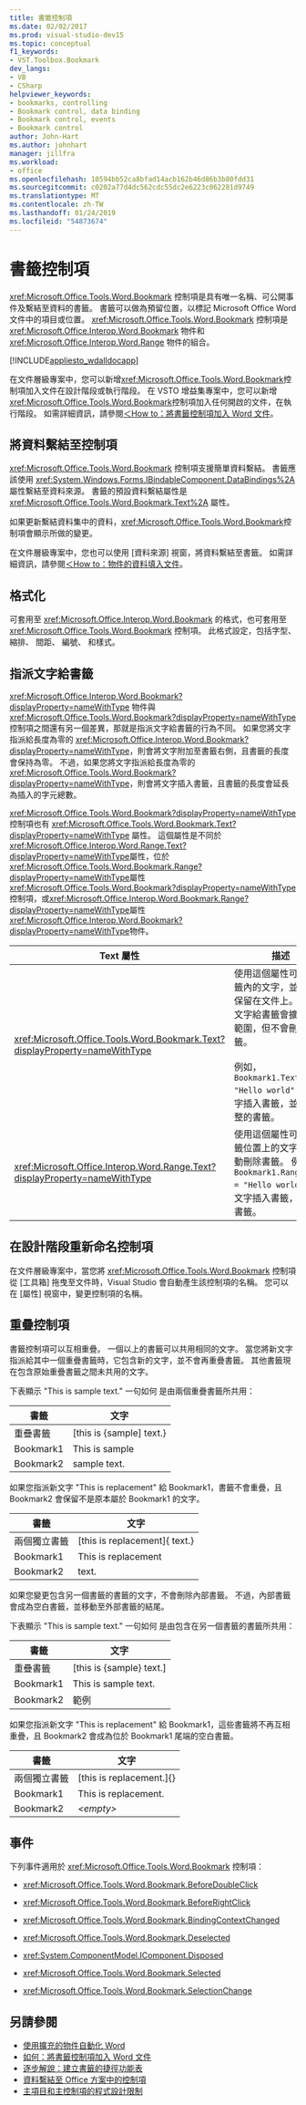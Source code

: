 ```yaml
---
title: 書籤控制項
ms.date: 02/02/2017
ms.prod: visual-studio-dev15
ms.topic: conceptual
f1_keywords:
- VST.Toolbox.Bookmark
dev_langs:
- VB
- CSharp
helpviewer_keywords:
- bookmarks, controlling
- Bookmark control, data binding
- Bookmark control, events
- Bookmark control
author: John-Hart
ms.author: johnhart
manager: jillfra
ms.workload:
- office
ms.openlocfilehash: 10594bb52ca8bfad14acb162b46d86b3b80fdd31
ms.sourcegitcommit: c0202a77d4dc562cdc55dc2e6223c062281d9749
ms.translationtype: MT
ms.contentlocale: zh-TW
ms.lasthandoff: 01/24/2019
ms.locfileid: "54873674"
---
```

# <a name="bookmark-control"></a>書籤控制項
  <xref:Microsoft.Office.Tools.Word.Bookmark> 控制項是具有唯一名稱、可公開事件及繫結至資料的書籤。 書籤可以做為預留位置，以標記 Microsoft Office Word 文件中的項目或位置。 <xref:Microsoft.Office.Tools.Word.Bookmark> 控制項是 <xref:Microsoft.Office.Interop.Word.Bookmark> 物件和 <xref:Microsoft.Office.Interop.Word.Range> 物件的組合。

 [!INCLUDE[appliesto_wdalldocapp](../vsto/includes/appliesto-wdalldocapp-md.md)]

 在文件層級專案中，您可以新增<xref:Microsoft.Office.Tools.Word.Bookmark>控制項加入文件在設計階段或執行階段。 在 VSTO 增益集專案中，您可以新增<xref:Microsoft.Office.Tools.Word.Bookmark>控制項加入任何開啟的文件，在執行階段。 如需詳細資訊，請參閱[＜How to：將書籤控制項加入 Word 文件](../vsto/how-to-add-bookmark-controls-to-word-documents.md)。

## <a name="bind-data-to-the-control"></a>將資料繫結至控制項
 <xref:Microsoft.Office.Tools.Word.Bookmark> 控制項支援簡單資料繫結。 書籤應該使用 <xref:System.Windows.Forms.IBindableComponent.DataBindings%2A> 屬性繫結至資料來源。 書籤的預設資料繫結屬性是 <xref:Microsoft.Office.Tools.Word.Bookmark.Text%2A> 屬性。

 如果更新繫結資料集中的資料，<xref:Microsoft.Office.Tools.Word.Bookmark>控制項會顯示所做的變更。

 在文件層級專案中，您也可以使用 [資料來源]  視窗，將資料繫結至書籤。 如需詳細資訊，請參閱[＜How to：物件的資料填入文件](../vsto/how-to-populate-documents-with-data-from-objects.md)。

## <a name="formatting"></a>格式化
 可套用至 <xref:Microsoft.Office.Interop.Word.Bookmark> 的格式，也可套用至 <xref:Microsoft.Office.Tools.Word.Bookmark> 控制項。 此格式設定，包括字型、 縮排、 間距、 編號、 和樣式。

## <a name="assign-text-to-the-bookmark"></a>指派文字給書籤
 <xref:Microsoft.Office.Interop.Word.Bookmark?displayProperty=nameWithType> 物件與 <xref:Microsoft.Office.Tools.Word.Bookmark?displayProperty=nameWithType> 控制項之間還有另一個差異，那就是指派文字給書籤的行為不同。 如果您將文字指派給長度為零的 <xref:Microsoft.Office.Interop.Word.Bookmark?displayProperty=nameWithType>，則會將文字附加至書籤右側，且書籤的長度會保持為零。 不過，如果您將文字指派給長度為零的 <xref:Microsoft.Office.Tools.Word.Bookmark?displayProperty=nameWithType>，則會將文字插入書籤，且書籤的長度會延長為插入的字元總數。

 <xref:Microsoft.Office.Tools.Word.Bookmark?displayProperty=nameWithType> 控制項也有 <xref:Microsoft.Office.Tools.Word.Bookmark.Text?displayProperty=nameWithType> 屬性。 這個屬性是不同於<xref:Microsoft.Office.Interop.Word.Range.Text?displayProperty=nameWithType>屬性，位於<xref:Microsoft.Office.Tools.Word.Bookmark.Range?displayProperty=nameWithType>屬性<xref:Microsoft.Office.Tools.Word.Bookmark?displayProperty=nameWithType>控制項，或<xref:Microsoft.Office.Interop.Word.Bookmark.Range?displayProperty=nameWithType>屬性<xref:Microsoft.Office.Interop.Word.Bookmark?displayProperty=nameWithType>物件。

|Text 屬性|描述|
|-------------------|-----------------|
|<xref:Microsoft.Office.Tools.Word.Bookmark.Text?displayProperty=nameWithType>|使用這個屬性可顯示書籤內的文字，並將書籤保留在文件上。 指派文字給書籤會擴充書籤範圍，但不會刪除書籤。<br /><br /> 例如， `Bookmark1.Text = "Hello world"` 會將文字插入書籤，並保留完整的書籤。|
|<xref:Microsoft.Office.Interop.Word.Range.Text?displayProperty=nameWithType>|使用這個屬性可顯示書籤位置上的文字，並自動刪除書籤。 例如， `Bookmark1.Range.Text = "Hello world"` 會將文字插入書籤，並刪除書籤。|

## <a name="rename-the-control-at-design-time"></a>在設計階段重新命名控制項
 在文件層級專案中，當您將 <xref:Microsoft.Office.Tools.Word.Bookmark> 控制項從 [工具箱]  拖曳至文件時，Visual Studio 會自動產生該控制項的名稱。 您可以在 [屬性]  視窗中，變更控制項的名稱。

## <a name="overlapping-controls"></a>重疊控制項
 書籤控制項可以互相重疊。 一個以上的書籤可以共用相同的文字。 當您將新文字指派給其中一個重疊書籤時，它包含新的文字，並不會再重疊書籤。 其他書籤現在包含原始重疊書籤之間未共用的文字。

 下表顯示 "This is sample text." 一句如何 是由兩個重疊書籤所共用：

|書籤|文字|
|--------------|----------|
|重疊書籤|[this is {sample] text.}|
|Bookmark1|This is sample|
|Bookmark2|sample text.|

 如果您指派新文字 "This is replacement" 給 Bookmark1，書籤不會重疊，且 Bookmark2 會保留不是原本屬於 Bookmark1 的文字。

|書籤|文字|
|--------------|----------|
|兩個獨立書籤|[this is replacement]{ text.}|
|Bookmark1|This is replacement|
|Bookmark2|text.|

如果您變更包含另一個書籤的書籤的文字，不會刪除內部書籤。 不過，內部書籤會成為空白書籤，並移動至外部書籤的結尾。

下表顯示 "This is sample text." 一句如何 是由包含在另一個書籤的書籤所共用：

|書籤|文字|
|--------------|----------|
|重疊書籤|[this is {sample} text.]|
|Bookmark1|This is sample text.|
|Bookmark2|範例|

 如果您指派新文字 "This is replacement" 給 Bookmark1，這些書籤將不再互相重疊，且 Bookmark2 會成為位於 Bookmark1 尾端的空白書籤。

|書籤|文字|
|--------------|----------|
|兩個獨立書籤|[this is replacement.]{}|
|Bookmark1|This is replacement.|
|Bookmark2|*\<empty>*|

## <a name="events"></a>事件

下列事件適用於 <xref:Microsoft.Office.Tools.Word.Bookmark> 控制項：

-   <xref:Microsoft.Office.Tools.Word.Bookmark.BeforeDoubleClick>

-   <xref:Microsoft.Office.Tools.Word.Bookmark.BeforeRightClick>

-   <xref:Microsoft.Office.Tools.Word.Bookmark.BindingContextChanged>

-   <xref:Microsoft.Office.Tools.Word.Bookmark.Deselected>

-   <xref:System.ComponentModel.IComponent.Disposed>

-   <xref:Microsoft.Office.Tools.Word.Bookmark.Selected>

-   <xref:Microsoft.Office.Tools.Word.Bookmark.SelectionChange>

## <a name="see-also"></a>另請參閱

- [使用擴充的物件自動化 Word](../vsto/automating-word-by-using-extended-objects.md)
- [如何：將書籤控制項加入 Word 文件](../vsto/how-to-add-bookmark-controls-to-word-documents.md)
- [逐步解說：建立書籤的捷徑功能表](../vsto/walkthrough-creating-shortcut-menus-for-bookmarks.md)
- [資料繫結至 Office 方案中的控制項](../vsto/binding-data-to-controls-in-office-solutions.md)
- [主項目和主控制項的程式設計限制](../vsto/programmatic-limitations-of-host-items-and-host-controls.md)